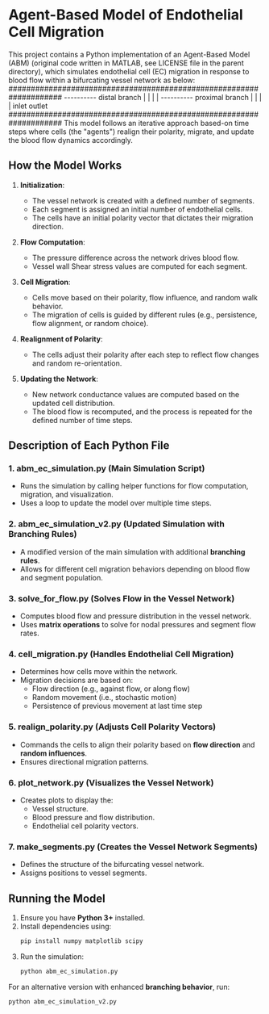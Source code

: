 # Agent-Based Model of Endothelial Cell Migration

This project contains a Python implementation of an Agent-Based Model (ABM) (original code written in MATLAB, see LICENSE file in the parent directory), which simulates endothelial cell (EC) migration in response to blood flow within a bifurcating vessel network as below:
####################################################################
---------- distal branch
|        |
|        |
---------- proximal branch
|        |
|        |
inlet    outlet
####################################################################
This model follows an iterative approach based-on time steps where cells (the "agents") realign their polarity, migrate, and update the blood flow dynamics accordingly.

## How the Model Works

1. **Initialization**: 
   - The vessel network is created with a defined number of segments.
   - Each segment is assigned an initial number of endothelial cells.
   - The cells have an initial polarity vector that dictates their migration direction.

2. **Flow Computation**:
   - The pressure difference across the network drives blood flow.
   - Vessel wall Shear stress values are computed for each segment.

3. **Cell Migration**:
   - Cells move based on their polarity, flow influence, and random walk behavior.
   - The migration of cells is guided by different rules (e.g., persistence, flow alignment, or random choice).

4. **Realignment of Polarity**:
   - The cells adjust their polarity after each step to reflect flow changes and random re-orientation.

5. **Updating the Network**:
   - New network conductance values are computed based on the updated cell distribution.
   - The blood flow is recomputed, and the process is repeated for the defined number of time steps.

## Description of Each Python File

### 1. **abm_ec_simulation.py** (Main Simulation Script)
   - Runs the simulation by calling helper functions for flow computation, migration, and visualization.
   - Uses a loop to update the model over multiple time steps.

### 2. **abm_ec_simulation_v2.py** (Updated Simulation with Branching Rules)
   - A modified version of the main simulation with additional **branching rules**.
   - Allows for different cell migration behaviors depending on blood flow and segment population.

### 3. **solve_for_flow.py** (Solves Flow in the Vessel Network)
   - Computes blood flow and pressure distribution in the vessel network.
   - Uses **matrix operations** to solve for nodal pressures and segment flow rates.

### 4. **cell_migration.py** (Handles Endothelial Cell Migration)
   - Determines how cells move within the network.
   - Migration decisions are based on:
     - Flow direction (e.g., against flow, or along flow)
     - Random movement (i.e., stochastic motion)
     - Persistence of previous movement at last time step

### 5. **realign_polarity.py** (Adjusts Cell Polarity Vectors)
   - Commands the cells to align their polarity based on **flow direction** and **random influences**.
   - Ensures directional migration patterns.

### 6. **plot_network.py** (Visualizes the Vessel Network)
   - Creates plots to display the:
     - Vessel structure.
     - Blood pressure and flow distribution.
     - Endothelial cell polarity vectors.

### 7. **make_segments.py** (Creates the Vessel Network Segments)
   - Defines the structure of the bifurcating vessel network.
   - Assigns positions to vessel segments.

## Running the Model

1. Ensure you have **Python 3+** installed.
2. Install dependencies using:
   ```sh
   pip install numpy matplotlib scipy
   ```
3. Run the simulation:
   ```sh
   python abm_ec_simulation.py
   ```

For an alternative version with enhanced **branching behavior**, run:
   ```sh
   python abm_ec_simulation_v2.py
   ```